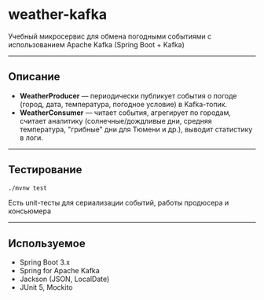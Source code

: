 # weather-kafka

Учебный микросервис для обмена погодными событиями с использованием Apache Kafka (Spring Boot + Kafka)

---

## Описание

- **WeatherProducer** — периодически публикует события о погоде (город, дата, температура, погодное условие) в Kafka-топик.
- **WeatherConsumer** — читает события, агрегирует по городам, считает аналитику (солнечные/дождливые дни, средняя температура, "грибные" дни для Тюмени и др.), выводит статистику в логи.

---

## Тестирование

```bash
./mvnw test
```
Есть unit-тесты для сериализации событий, работы продюсера и консьюмера

---

## Используемое

- Spring Boot 3.x
- Spring for Apache Kafka
- Jackson (JSON, LocalDate)
- JUnit 5, Mockito

